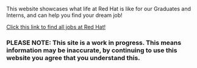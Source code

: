 This website showcases what life at Red Hat is like for our Graduates and Interns, and can help you find your dream job!

[Click this link to find all jobs at Red Hat!](https://www.redhat.com/en/jobs)

<h3>PLEASE NOTE: This site is a work in progress. This means information may be inaccurate, by continuing to use this website you agree that you understand this.</h3>